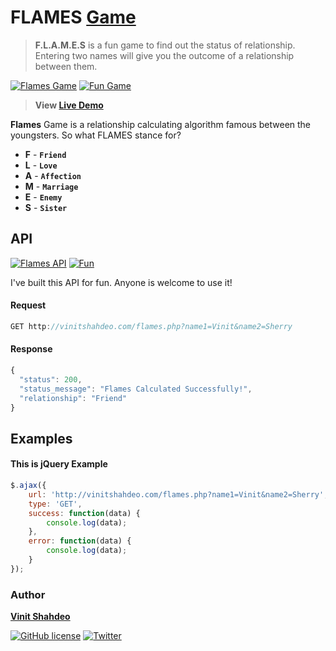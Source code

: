 # FLAMES [Game](http://vinitshahdeo.com/projects/flames/)

> **F.L.A.M.E.S** is a fun game to find out the status of relationship. Entering two names will give you the outcome of a relationship between them.

[![Flames Game](https://img.shields.io/badge/Flames-Calculator-teal.svg)](http://vinitshahdeo.com/projects/flames/) [![Fun Game](https://img.shields.io/badge/Fun-Game-orange.svg)](http://vinitshahdeo.com/projects/flames/)

> **View [Live Demo](http://vinitshahdeo.com/projects/flames/)**

**Flames** Game is a relationship calculating algorithm famous between the youngsters. So what FLAMES stance for?

- **F** - **`Friend`**
- **L** - **`Love`**
- **A** - **`Affection`**
- **M** - **`Marriage`**
- **E** - **`Enemy`**
- **S** - **`Sister`**

## API

[![Flames API](https://img.shields.io/badge/Flames-API-dodgerblue.svg)](http://vinitshahdeo.com/flames.php/) [![Fun](https://img.shields.io/badge/Just--For-Fun-green.svg)](http://vinitshahdeo.com/flames.php/)

I've built this API for fun. Anyone is welcome to use it!

#### Request

```js
GET http://vinitshahdeo.com/flames.php?name1=Vinit&name2=Sherry
```
#### Response

```js
{
  "status": 200,
  "status_message": "Flames Calculated Successfully!",
  "relationship": "Friend"
}
```

## Examples

#### This is **jQuery** Example

```js
$.ajax({
    url: 'http://vinitshahdeo.com/flames.php?name1=Vinit&name2=Sherry',
    type: 'GET',
    success: function(data) {
        console.log(data);
    },
    error: function(data) {
        console.log(data);
    }
});
```

### Author

**[Vinit Shahdeo](http://www.vinitshahdeo.com/)**

[![GitHub license](https://img.shields.io/github/license/vinitshahdeo/FLAMES.svg?style=social)](https://github.com/vinitshahdeo/FLAMES/blob/master/LICENSE) [![Twitter](https://img.shields.io/twitter/url/https/github.com/vinitshahdeo/FLAMES.svg?style=social)](https://twitter.com/intent/tweet?text=Wow:&url=https%3A%2F%2Fgithub.com%2Fvinitshahdeo%2FFLAMES)